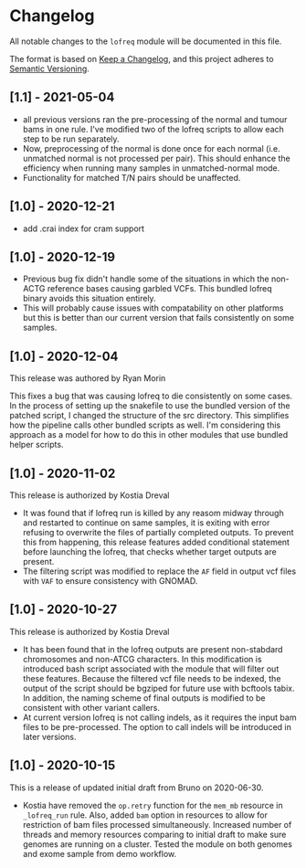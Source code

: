 # Changelog

All notable changes to the `lofreq` module will be documented in this file.

The format is based on [Keep a Changelog](https://keepachangelog.com/en/1.0.0/),
and this project adheres to [Semantic Versioning](https://semver.org/spec/v2.0.0.html).

## [1.1] - 2021-05-04
- all previous versions ran the pre-processing of the normal and tumour bams in one rule. I've modified two of the lofreq scripts to allow each step to be run separately. 
- Now, preprocessing of the normal is done once for each normal (i.e. unmatched normal is not processed per pair). This should enhance the efficiency when running many samples in unmatched-normal mode.
- Functionality for matched T/N pairs should be unaffected. 

## [1.0] - 2020-12-21

- add .crai index for cram support

## [1.0] - 2020-12-19

- Previous bug fix didn't handle some of the situations in which the non-ACTG reference bases causing garbled VCFs. This bundled lofreq binary avoids this situation entirely.
- This will probably cause issues with compatability on other platforms but this is better than our current version that fails consistently on some samples. 

## [1.0] - 2020-12-04

This release was authored by Ryan Morin 

This fixes a bug that was causing lofreq to die consistently on some cases. In the process of setting up the snakefile to use the bundled version of the patched script, I changed the structure of the src directory. This simplifies how the pipeline calls other bundled scripts as well. I'm considering this approach as a model for how to do this in other modules that use bundled helper scripts. 

## [1.0] - 2020-11-02

This release is authorized by Kostia Dreval

- It was found that if lofreq run is killed by any reasom midway through and restarted to continue on same samples, it is exiting with error refusing to overwrite the files of partially completed outputs. To prevent this from happening, this release features added conditional statement before launching the lofreq, that checks whether target outputs are present.
- The filtering script was modified to replace the `AF` field in output vcf files with `VAF` to ensure consistency with GNOMAD.


## [1.0] - 2020-10-27

This release is authorized by Kostia Dreval

- It has been found that in the lofreq outputs are present non-stabdard chromosomes and non-ATCG characters. In this modification is introduced
  bash script associated with the module that will filter out these features. Because the filtered vcf file needs to be indexed, the output of the script should be bgziped for future use with bcftools tabix. In addition, the naming scheme of final outputs is modified to be consistent with other
  variant callers.
- At current version lofreq is not calling indels, as it requires the input bam files to be pre-processed. The option to call indels will be
  introduced in later versions.

## [1.0] - 2020-10-15

This is a release of updated initial draft from Bruno on 2020-06-30.

- Kostia have removed the `op.retry` function for the `mem_mb` resource in `_lofreq_run` rule. Also, added `bam` option in resources to allow for 
  restriction of bam files processed simultaneously. Increased number of threads and memory resources comparing to initial draft to make sure 
  genomes are running on a cluster. Tested the module on both genomes and exome sample from demo workflow.
